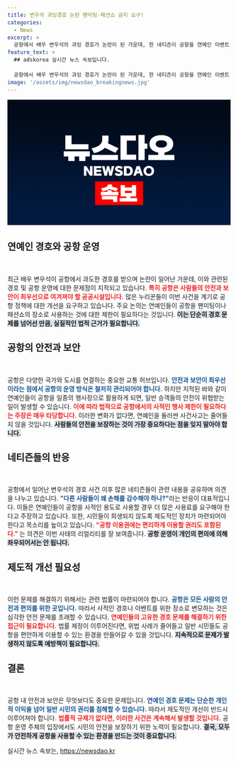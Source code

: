 ```yaml
---
title: 변우석 과잉경호 논란 팬미팅·패션쇼 금지 요구!
categories:
  - News
excerpt: >
  공항에서 배우 변우석의 과잉 경호가 논란이 된 가운데, 한 네티즌이 공항을 연예인 이벤트 장소로 사용하는 것에 대한 법적 규제를 제안하며 큰 공감을 얻고 있다. 안전이 최우선인 공공시설에서의 경호 문제, 과연 해결될 수 있을까?
feature_text: >
  ## adskorea 실시간 뉴스 속보입니다.

  공항에서 배우 변우석의 과잉 경호가 논란이 된 가운데, 한 네티즌이 공항을 연예인 이벤트 장소로 사용하는 것에 대한 법적 규제를 제안하며 큰 공감을 얻고 있다. 안전이 최우선인 공공시설에서의 경호 문제, 과연 해결될 수 있을까?
image: '/assets/img/newsdao_breakingnews.jpg'
---
```


<p><img src="/assets/img/newsdao_breakingnews.jpg" alt="adskorea 속보" /></p>

<h2 data-ke-size="size26">연예인 경호와 공항 운영</h2>

<p data-ke-size="size16">&nbsp;</p>

<p data-ke-size="size16">최근 배우 변우석이 공항에서 과도한 경호를 받으며 논란이 일어난 가운데, 이와 관련된 경호 및 공항 운영에 대한 문제점이 지적되고 있습니다. <b><span style="color: #ee2323;">특히 공항은 사람들의 안전과 보안이 최우선으로 여겨져야 할 공공시설입니다.</span></b> 많은 누리꾼들이 이번 사건을 계기로 공항 정책에 대한 개선을 요구하고 있습니다. 주요 논의는 연예인들이 공항을 팬미팅이나 패션쇼의 장소로 사용하는 것에 대한 제한이 필요하다는 것입니다. <b><span style="background-color: #21538527;">이는 단순히 경호 문제를 넘어선 만큼, 실질적인 법적 근거가 필요합니다.</span></b></p>

<h2 data-ke-size="size26">공항의 안전과 보안</h2>

<p data-ke-size="size16">&nbsp;</p>

<p data-ke-size="size16">공항은 다양한 국가와 도시를 연결하는 중요한 교통 허브입니다. <b><span style="color: #1a5490;">안전과 보안이 최우선이라는 점에서 공항의 운영 방식은 철저히 관리되어야 합니다.</span></b> 하지만 지적된 바와 같이 연예인들이 공항을 일종의 행사장으로 활용하게 되면, 일반 승객들의 안전이 위협받는 일이 발생할 수 있습니다. <b><span style="color: #ee2323;">이에 따라 법적으로 공항에서의 사적인 행사 제한이 필요하다는 주장은 매우 타당합니다.</span></b> 이러한 변화가 없다면, 연예인을 둘러싼 사건사고는 줄어들지 않을 것입니다. <b><span style="background-color: #21538527;">사람들의 안전을 보장하는 것이 가장 중요하다는 점을 잊지 말아야 합니다.</span></b></p>

<h2 data-ke-size="size26">네티즌들의 반응</h2>

<p data-ke-size="size16">&nbsp;</p>

<p data-ke-size="size16">공항에서 일어난 변우석의 경호 사건 이후 많은 네티즌들이 관련 내용을 공유하며 의견을 나누고 있습니다. <b><span style="color: #1a5490;">"다른 사람들이 왜 손해를 감수해야 하나?"</span></b>라는 반응이 대표적입니다. 이들은 연예인들이 공항을 사적인 용도로 사용할 경우 더 많은 사용료를 요구해야 한다고 주장하고 있습니다. 또한, 시민들이 희생되지 않도록 제도적인 장치가 마련되어야 한다고 목소리를 높이고 있습니다. <b><span style="color: #ee2323;">"공항 이용권에는 편리하게 이용할 권리도 포함된다." </span></b>는 의견은 이번 사태의 리얼리티를 잘 보여줍니다. <b><span style="background-color: #21538527;">공항 운영이 개인의 편의에 의해 좌우되어서는 안 됩니다.</span></b></p>

<h2 data-ke-size="size26">제도적 개선 필요성</h2>

<p data-ke-size="size16">&nbsp;</p>

<p data-ke-size="size16">이런 문제를 해결하기 위해서는 관련 법률이 마련되어야 합니다. <b><span style="color: #1a5490;">공항은 모든 사람의 안전과 편의를 위한 곳입니다.</span></b> 따라서 사적인 경호나 이벤트를 위한 장소로 변모하는 것은 심각한 안전 문제를 초래할 수 있습니다. <b><span style="color: #ee2323;">연예인들의 고유한 경호 문제를 해결하기 위한 접근이 필요합니다.</span></b> 법률 제정이 이루어진다면, 위법 사례가 줄어들고 일반 시민들도 공항을 편안하게 이용할 수 있는 환경을 만들어갈 수 있을 것입니다. <b><span style="background-color: #21538527;">지속적으로 문제가 발생하지 않도록 예방책이 필요합니다.</span></b></p>

<h2 data-ke-size="size26">결론</h2>

<p data-ke-size="size16">&nbsp;</p>

<p data-ke-size="size16">공항 내 안전과 보안은 무엇보다도 중요한 문제입니다. <b><span style="color: #1a5490;">연예인 경호 문제는 단순한 개인적 이익을 넘어 일반 시민의 권리를 침해할 수 있습니다.</span></b> 따라서 제도적인 개선이 반드시 이루어져야 합니다. <b><span style="color: #ee2323;">법률적 규제가 없다면, 이러한 사건은 계속해서 발생할 것입니다.</span></b> 공항 운영 주체의 입장에서도 시민의 안전을 보장하기 위한 노력이 필요합니다. <b><span style="background-color: #21538527;">결국, 모두가 안전하게 공항을 사용할 수 있는 환경을 만드는 것이 중요합니다.</span></b></p>

<p data-ke-size="size16"></p>
실시간 뉴스 속보는, <a href="https://newsdao.kr" rel="dofollow">https://newsdao.kr</a>


